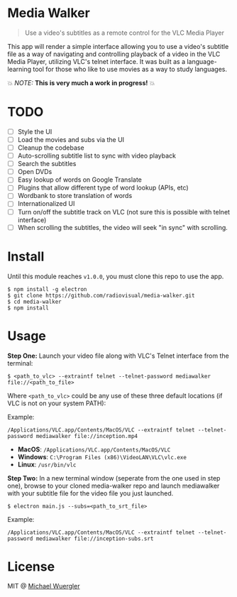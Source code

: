# Media Walker

> Use a video's subtitles as a remote control for the VLC Media Player

 This app will render a simple interface allowing you to use a video's subtitle
 file as a way of navigating and controlling playback of a video in the VLC Media Player, utilizing VLC's telnet interface. It was built as a language-learning
 tool for those who like to use movies as a way to study languages.

:boom: *NOTE:* **This is very much a work in progress!** :boom:

# TODO

- [ ] Style the UI
- [ ] Load the movies and subs via the UI
- [ ] Cleanup the codebase
- [ ] Auto-scrolling subtitle list to sync with video playback
- [ ] Search the subtitles
- [ ] Open DVDs
- [ ] Easy lookup of words on Google Translate
- [ ] Plugins that allow different type of word lookup (APIs, etc)
- [ ] Wordbank to store translation of words
- [ ] Internationalized UI
- [ ] Turn on/off the subtitle track on VLC (not sure this is possible with telnet interface)
- [ ] When scrolling the subtitles, the video will seek "in sync" with scrolling.

# Install

Until this module reaches `v1.0.0`, you must clone this repo to use the app.
```
$ npm install -g electron
$ git clone https://github.com/radiovisual/media-walker.git
$ cd media-walker
$ npm install
```

# Usage

**Step One:** Launch your video file along with VLC's Telnet interface from the terminal:
```
$ <path_to_vlc> --extraintf telnet --telnet-password mediawalker file://<path_to_file>
```

Where `<path_to_vlc>` could be any use of these three default locations (if VLC is not on your system PATH):

Example: 

```
/Applications/VLC.app/Contents/MacOS/VLC --extraintf telnet --telnet-password mediawalker file://inception.mp4
```

- **MacOS**: `/Applications/VLC.app/Contents/MacOS/VLC`
- **Windows**: `C:\Program Files (x86)\VideoLAN\VLC\vlc.exe`
- **Linux**: `/usr/bin/vlc`

**Step Two:** In a new terminal window (seperate from the one used in step one), browse to your cloned media-walker repo and launch mediawalker with your subtitle file for the video file you just launched.
```
$ electron main.js --subs=<path_to_srt_file>
```

Example: 

```
/Applications/VLC.app/Contents/MacOS/VLC --extraintf telnet --telnet-password mediawalker file://inception-subs.srt
```

# License

MIT @ [Michael Wuergler](https://numetriclabs.com)
